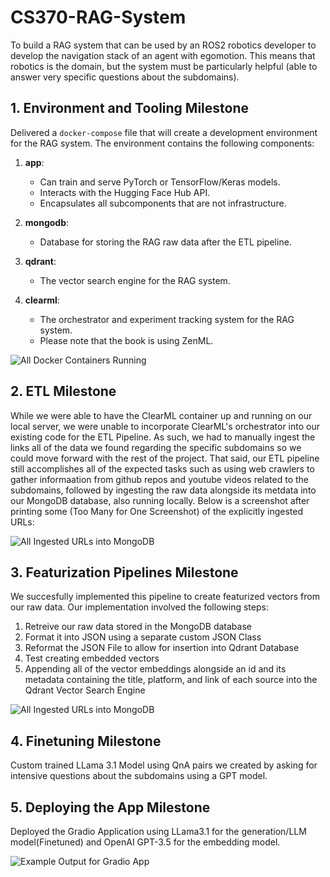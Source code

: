 # CS370-RAG-System

To build a RAG system that can be used by an ROS2 robotics developer to develop the navigation stack of an agent with egomotion. This means that robotics is the domain, but the system must be particularly helpful (able to answer very specific questions about the subdomains).

## 1. Environment and Tooling Milestone

Delivered a `docker-compose` file that will create a development environment for the RAG system. The environment contains the following components:

1. **app**:  
   - Can train and serve PyTorch or TensorFlow/Keras models.  
   - Interacts with the Hugging Face Hub API.  
   - Encapsulates all subcomponents that are not infrastructure.

2. **mongodb**:  
   - Database for storing the RAG raw data after the ETL pipeline.

3. **qdrant**:  
   - The vector search engine for the RAG system.

4. **clearml**:  
   - The orchestrator and experiment tracking system for the RAG system.  
   - Please note that the book is using ZenML.

![All Docker Containers Running]("Screenshots/dockerps.png")

## 2. ETL Milestone

While we were able to have the ClearML container up and running on our local server, we were unable to incorporate ClearML's orchestrator into our existing code for the ETL Pipeline. As such, we had to manually ingest the links all of the data we found regarding the specific subdomains so we could move forward with the rest of the project. That said, our ETL pipeline still accomplishes all of the expected tasks such as using web crawlers to gather informaation from github repos and youtube videos related to the subdomains, followed by ingesting the raw data alongside its metdata into our MongoDB database, also running locally. Below is a screenshot after printing some (Too Many for One Screenshot) of the explicitly ingested URLs:

![All Ingested URLs into MongoDB]("Screenshots/ingestedUrls.png")

## 3. Featurization Pipelines Milestone

We succesfully implemented this pipeline to create featurized vectors from our raw data. Our implementation involved the following steps:

1. Retreive our raw data stored in the MongoDB database
2. Format it into JSON using a separate custom JSON Class
3. Reformat the JSON File to allow for insertion into Qdrant Database
4. Test creating embedded vectors
5. Appending all of the vector embeddings alongside an id and its metadata containing the title, platform, and link of each source into the Qdrant Vector Search Engine

![All Ingested URLs into MongoDB]("Screenshots/qdrant_ingest.png")

## 4. Finetuning Milestone
Custom trained LLama 3.1 Model using QnA pairs we created by asking for intensive questions about the subdomains using a GPT model. 

## 5. Deploying the App Milestone
Deployed the Gradio Application using LLama3.1 for the generation/LLM model(Finetuned) and OpenAI GPT-3.5 for the embedding model.

![Example Output for Gradio App]("Screenshots/image.webp")
